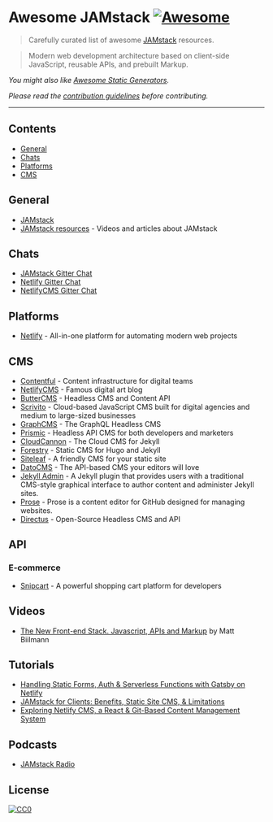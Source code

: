 # Awesome JAMstack [![Awesome](https://awesome.re/badge-flat.svg)](https://awesome.re)

> Carefully curated list of awesome [JAMstack](https://jamstack.org) resources.

> Modern web development architecture based on client-side JavaScript, reusable APIs, and prebuilt Markup.

*You might also like [Awesome Static Generators](https://github.com/myles/awesome-static-generators).*

*Please read the [contribution guidelines](contributing.md) before contributing.*

---

## Contents

- [General](#general)
- [Chats](#chats)
- [Platforms](#platforms)
- [CMS](#cms)

## General

- [JAMstack](https://jamstack.org/)
- [JAMstack resources](https://jamstack.org/resources/) - Videos and articles about JAMstack

## Chats

- [JAMstack Gitter Chat](https://gitter.im/jamstack/community)
- [Netlify Gitter Chat](https://gitter.im/netlify/community)
- [NetlifyCMS Gitter Chat](https://gitter.im/netlify/NetlifyCMS)

## Platforms

- [Netlify](https://netlify.com) - All-in-one platform for automating modern web projects

## CMS

- [Contentful](https://contentful.com) - Content infrastructure for digital teams
- [NetlifyCMS](https://netlifycms.org/) - Famous digital art blog
- [ButterCMS](https://buttercms.com/) - Headless CMS and Content API
- [Scrivito](https://scrivito.com) - Cloud-based JavaScript CMS built for digital agencies and medium to large-sized businesses
- [GraphCMS](https://graphcms.com) - The GraphQL Headless CMS
- [Prismic](https://prismic.io) - Headless API CMS for both developers and marketers
- [CloudCannon](https://cloudcannon.com) - The Cloud CMS for Jekyll
- [Forestry](https://forestry.io) - Static CMS for Hugo and Jekyll
- [Siteleaf](https://siteleaf.com) - A friendly CMS for your static site
- [DatoCMS](https://datocms.com) - The API-based CMS your editors will love
- [Jekyll Admin](https://jekyll.github.io/jekyll-admin/) - A Jekyll plugin that provides users with a traditional CMS-style graphical interface to author content and administer Jekyll sites.
- [Prose](https://prose.io) - Prose is a content editor for GitHub designed for managing websites.
- [Directus](https://getdirectus.com/) - Open-Source Headless CMS and API

## API

### E-commerce

- [Snipcart](https://snipcart.com/) - A powerful shopping cart platform for developers

## Videos

- [The New Front-end Stack. Javascript, APIs and Markup](https://vimeo.com/163522126) by Matt Biilmann

## Tutorials

- [Handling Static Forms, Auth & Serverless Functions with Gatsby on Netlify](https://snipcart.com/blog/static-forms-serverless-gatsby-netlify)
- [JAMstack for Clients: Benefits, Static Site CMS, & Limitations](https://snipcart.com/blog/jamstack-clients-static-site-cms)
- [Exploring Netlify CMS, a React & Git-Based Content Management System](https://snipcart.com/blog/netlify-cms-react-git-workflow)

## Podcasts

- [JAMstack Radio](https://www.netlify.com/tags/podcast/)

## License

[![CC0](http://mirrors.creativecommons.org/presskit/buttons/88x31/svg/cc-zero.svg)](https://creativecommons.org/publicdomain/zero/1.0/)
